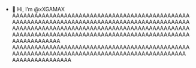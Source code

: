 - 👋 Hi, I’m @xXGAMAX
  AAAAAAAAAAAAAAAAAAAAAAAAAAAAAAAAAAAAAAAAAAAAAAAAAAAAAAAAAAAAAAAAAAAAAAAAAAAAAAAAAAAAAAAAAAAAAAAAAAAAAAAAAAAAAAAAAAAAAAAAAAAAAAAAAAAAAAAAAAAAAAAAAAAAAAAAAAAAAAAAAAAAAAAAAAAAAAAAAAAAAAAAAAAAAAAAAAAAAAAAAAAAA
  AAAAAAAAAAAAAAAAAAAAAAAAAAAAAAAAAAAAAAAAAAAAAAAAAAAAAAAAAAAAAAAAAAAAAAAAAAAAAAAAAAAAAAAAAAAAAAA
  AAAAAAAAAAAAAAAA

<!---
xXGAMAX/xXGAMAX is a ✨ special ✨ repository because its `README.md` (this file) appears on your GitHub profile.
You can click the Preview link to take a look at your changes.
--->
